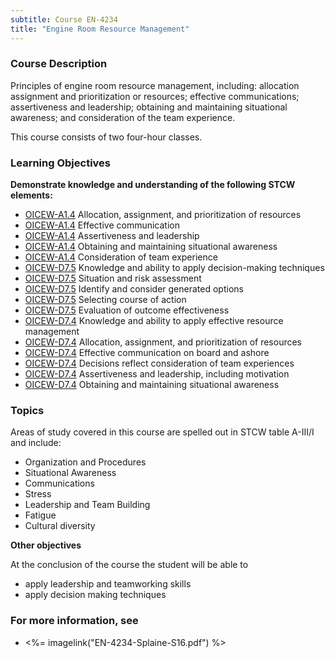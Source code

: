 ```yaml
---
subtitle: Course EN-4234
title: "Engine Room Resource Management"
---
```


### Course Description

Principles of engine room resource management, including: allocation assignment and prioritization or resources; effective communications; assertiveness and leadership; obtaining and maintaining situational awareness; and consideration of the team experience. 

This course consists of two four-hour classes.


### Learning Objectives

**Demonstrate knowledge and understanding of the following STCW elements:**

* [OICEW-A1.4]({{site.baseurl}}/tables/31.html#OICEW-A1.4) Allocation, assignment, and prioritization of resources 
* [OICEW-A1.4]({{site.baseurl}}/tables/31.html#OICEW-A1.4) Effective communication
* [OICEW-A1.4]({{site.baseurl}}/tables/31.html#OICEW-A1.4) Assertiveness and leadership
* [OICEW-A1.4]({{site.baseurl}}/tables/31.html#OICEW-A1.4) Obtaining and maintaining situational awareness
* [OICEW-A1.4]({{site.baseurl}}/tables/31.html#OICEW-A1.4) Consideration of team experience
* [OICEW-D7.5]({{site.baseurl}}/tables/31.html#OICEW-D7.5) Knowledge and ability to apply decision-making techniques
* [OICEW-D7.5]({{site.baseurl}}/tables/31.html#OICEW-D7.5) Situation and risk assessment
* [OICEW-D7.5]({{site.baseurl}}/tables/31.html#OICEW-D7.5) Identify and consider generated options 
* [OICEW-D7.5]({{site.baseurl}}/tables/31.html#OICEW-D7.5) Selecting course of action
* [OICEW-D7.5]({{site.baseurl}}/tables/31.html#OICEW-D7.5) Evaluation of outcome effectiveness
* [OICEW-D7.4]({{site.baseurl}}/tables/31.html#OICEW-D7.4) Knowledge and ability to apply effective resource management
* [OICEW-D7.4]({{site.baseurl}}/tables/31.html#OICEW-D7.4) Allocation, assignment, and prioritization of resources 
* [OICEW-D7.4]({{site.baseurl}}/tables/31.html#OICEW-D7.4) Effective communication on board and ashore
* [OICEW-D7.4]({{site.baseurl}}/tables/31.html#OICEW-D7.4) Decisions reflect consideration of team experiences
* [OICEW-D7.4]({{site.baseurl}}/tables/31.html#OICEW-D7.4) Assertiveness and leadership, including motivation 
* [OICEW-D7.4]({{site.baseurl}}/tables/31.html#OICEW-D7.4) Obtaining and maintaining situational awareness 


### Topics

Areas of study covered in this course are spelled out in STCW table A-III/I and include:

* Organization and Procedures
* Situational Awareness
* Communications
* Stress
* Leadership and Team Building
* Fatigue
* Cultural diversity


**Other objectives**



At the conclusion of the course the student will be able to

* apply leadership and teamworking skills
* apply decision making techniques

### For more information, see 

* <%= imagelink("EN-4234-Splaine-S16.pdf") %> 



